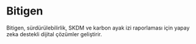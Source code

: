 # Bitigen
Bitigen, sürdürülebilirlik, SKDM ve karbon ayak izi raporlaması için yapay zeka destekli dijital çözümler geliştirir.
